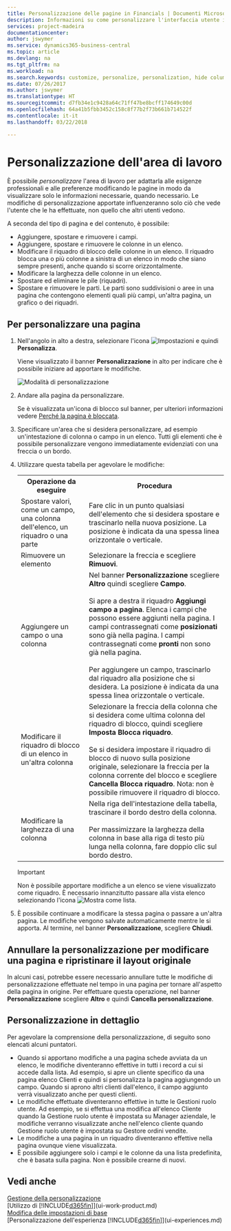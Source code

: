 ```yaml
---
title: Personalizzazione delle pagine in Financials | Documenti Microsoft
description: Informazioni su come personalizzare l'interfaccia utente in base alle esigenze professionali.
services: project-madeira
documentationcenter: 
author: jswymer
ms.service: dynamics365-business-central
ms.topic: article
ms.devlang: na
ms.tgt_pltfrm: na
ms.workload: na
ms.search.keywords: customize, personalize, personalization, hide columns, remove fields, move fields
ms.date: 07/26/2017
ms.author: jswymer
ms.translationtype: HT
ms.sourcegitcommit: d7fb34e1c9428a64c71ff47be8bcff174649c00d
ms.openlocfilehash: 64a41b5fbb3452c158c8f77b2f73b661b714522f
ms.contentlocale: it-it
ms.lasthandoff: 03/22/2018

---
```

# <a name="personalizing-your-workspace"></a>Personalizzazione dell'area di lavoro
<!--NAV in the Web client-->
È possibile *personalizzare* l'area di lavoro per adattarla alle esigenze professionali e alle preferenze modificando le pagine in modo da visualizzare solo le informazioni necessarie, quando necessario. Le modifiche di personalizzazione apportate influenzeranno solo ciò che vede l'utente che le ha effettuate, non quello che altri utenti vedono.

A seconda del tipo di pagina e del contenuto, è possibile:

-   Aggiungere, spostare e rimuovere i campi.
-   Aggiungere, spostare e rimuovere le colonne in un elenco.
-   Modificare il riquadro di blocco delle colonne in un elenco. Il riquadro blocca una o più colonne a sinistra di un elenco in modo che siano sempre presenti, anche quando si scorre orizzontalmente.
-   Modificare la larghezza delle colonne in un elenco.
-   Spostare ed eliminare le pile (riquadri).
-   Spostare e rimuovere le parti. Le parti sono suddivisioni o aree in una pagina che contengono elementi quali più campi, un'altra pagina, un grafico o dei riquadri.  

## <a name="to-personalize-a-page"></a>Per personalizzare una pagina

1. Nell'angolo in alto a destra, selezionare l'icona ![Impostazioni](media/ui-experience/settings_icon_small.png "icona Impostazioni per Gestione ruolo utente") e quindi **Personalizza**.

    Viene visualizzato il banner **Personalizzazione** in alto per indicare che è possibile iniziare ad apportare le modifiche.

    ![Modalità di personalizzazione](media/ui_personalize_mode_small.png "Modalità di personalizzazione")

2.  Andare alla pagina da personalizzare.

    Se è visualizzata un'icona di blocco sul banner, per ulteriori informazioni vedere [Perché la pagina è bloccata](ui-personalization-locked.md).

3.  Specificare un'area che si desidera personalizzare, ad esempio un'intestazione di colonna o campo in un elenco. Tutti gli elementi che è possibile personalizzare vengono immediatamente evidenziati con una freccia o un bordo.
<!--
    -  If a component can be personalized, an arrow head (![Personalization indicator arrow left](media/ui_personalize_arrow_left.png "Personalization indicator arrow left") or ![Personalization indicator arrow down](media/ui_personalize_arrow_down.png "Personalization indicator arrow down")) appears.
    -   If the component is a part, the extent of the part is indicated by a border.
    -   The freeze pane in a list is indicated by a vertical line along the entire right-side of the last column of the freeze pane.
    -->

4.  Utilizzare questa tabella per agevolare le modifiche:     <table>
        <tr><th>Operazione da eseguire</td><th>Procedura</th></tr>
        <tr><td>Spostare valori, come un campo, una colonna dell'elenco, un riquadro o una parte</td><td> Fare clic in un punto qualsiasi dell'elemento che si desidera spostare e trascinarlo nella nuova posizione. La posizione è indicata da una spessa linea orizzontale o verticale.</td></tr>
        <tr><td>Rimuovere un elemento</td><td>Selezionare la freccia e scegliere <b>Rimuovi</b>. </td></tr>
        <tr><td>Aggiungere un campo o una colonna</td><td>Nel banner <b>Personalizzazione</b> scegliere <b>Altro</b> quindi scegliere <b>Campo</b>.<br /></br>Si apre a destra il riquadro <b>Aggiungi campo a pagina</b>. Elenca i campi che possono essere aggiunti nella pagina. I campi contrassegnati come <b>posizionati</b> sono già nella pagina. I campi contrassegnati come <b>pronti</b> non sono già nella pagina.<br /></br>Per aggiungere un campo, trascinarlo dal riquadro alla posizione che si desidera. La posizione è indicata da una spessa linea orizzontale o verticale.</td></tr>
        <tr><td>Modificare il riquadro di blocco di un elenco in un'altra colonna</td><td>Selezionare la freccia della colonna che si desidera come ultima colonna del riquadro di blocco, quindi scegliere <b>Imposta Blocca riquadro</b>.<br /><br/>Se si desidera impostare il riquadro di blocco di nuovo sulla posizione originale, selezionare la freccia per la colonna corrente del blocco e scegliere <b>Cancella Blocca riquadro</b>. Nota: non è possibile rimuovere il riquadro di blocco.</td></tr>
        <tr><td>Modificare la larghezza di una colonna</td><td>Nella riga dell'intestazione della tabella, trascinare il bordo destro della colonna. <br /><br />Per massimizzare la larghezza della colonna in base alla riga di testo più lunga nella colonna, fare doppio clic sul bordo destro.</td></tr>
      </table>

    > [!IMPORTANT]  
    >   Non è possibile apportare modifiche a un elenco se viene visualizzato come riquadro. È necessario innanzitutto passare alla vista elenco selezionando l'icona ![Mostra come lista](media/ui_show_as_list_icon.png "Freccia sinistra Mostra come lista").

5.  È possibile continuare a modificare la stessa pagina o passare a un'altra pagina. Le modifiche vengono salvate automaticamente mentre le si apporta. Al termine, nel banner **Personalizzazione**, scegliere **Chiudi**.

## <a name="clear-personalization-to-change-a-page-back-to-its-original-layout"></a>Annullare la personalizzazione per modificare una pagina e ripristinare il layout originale
In alcuni casi, potrebbe essere necessario annullare tutte le modifiche di personalizzazione effettuate nel tempo in una pagina per tornare all'aspetto della pagina in origine. Per effettuare questa operazione, nel banner **Personalizzazione** scegliere **Altro** e quindi **Cancella personalizzazione**.

## <a name="personalization-in-detail"></a>Personalizzazione in dettaglio
Per agevolare la comprensione della personalizzazione, di seguito sono elencati alcuni puntatori.  
-   Quando si apportano modifiche a una pagina schede avviata da un elenco, le modifiche diventeranno effettive in tutti i record a cui si accede dalla lista. Ad esempio, si apre un cliente specifico da una pagina elenco Clienti e quindi si personalizza la pagina aggiungendo un campo. Quando si aprono altri clienti dall'elenco, il campo aggiunto verrà visualizzato anche per questi clienti.
-   Le modifiche effettuate diventeranno effettive in tutte le Gestioni ruolo utente. Ad esempio, se si effettua una modifica all'elenco Cliente quando la Gestione ruolo utente è impostata su Manager aziendale, le modifiche verranno visualizzate anche nell'elenco cliente quando Gestione ruolo utente è impostata su Gestore ordini vendite.
-   Le modifiche a una pagina in un riquadro diventeranno effettive nella pagina ovunque viene visualizzata.  
-   È possibile aggiungere solo i campi e le colonne da una lista predefinita, che è basata sulla pagina. Non è possibile crearne di nuovi.

## <a name="see-also"></a>Vedi anche
[Gestione della personalizzazione](ui-personalization-manage.md)  
[Utilizzo di [!INCLUDE[d365fin](includes/d365fin_md.md)]](ui-work-product.md)  
[Modifica delle impostazioni di base](ui-change-basic-settings.md)  
[Personalizzazione dell'esperienza [!INCLUDE[d365fin](includes/d365fin_md.md)]](ui-experiences.md)  

